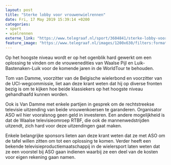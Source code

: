 ```yaml
---
layout: post
title: "Sterke lobby voor vrouwenwielrennen"
date: Fri, 17 May 2019 15:39:14 +0200
categories: 
- sport 
- wielrennen 
externe_link: "https://www.telegraaf.nl/sport/3604841/sterke-lobby-voor-vrouwenwielrennen"
feature_image: "https://www.telegraaf.nl/images/1200x630/filters:format(jpeg):quality(80)/cdn-kiosk-api.telegraaf.nl/290fa01a-78a9-11e9-af67-0255c322e81b.jpg"
---
```


<p class="intro">Op het hoogste niveau wordt er op het ogenblik hard gewerkt om een oplossing te vinden om de vrouwenedities van Waalse Pijl en Luik-Bastenaken-Luik voor de komende jaren in de WorldTour te behouden.</p> <p>Tom van Damme, voorzitter van de Belgische wielerbond en voorzitter van de UCI-wegcommissie, liet aan deze krant weten dat hij op diverse fronten bezig is om te kijken hoe beide klassiekers op het hoogste niveau gehandhaafd kunnen worden.</p><p>Ook is Van Damme met enkele partijen in gesprek om de rechtstreekse televisie uitzending van beide vrouwenkoersen te garanderen. Organisator ASO wil hier vooralsnog geen geld in investeren. Een andere mogelijkheid is dat de Waalse televisieomroep RTBF, die ook de mannenwedstrijden uitzendt, zich hard voor deze uitzendingen gaat maken.</p><p>Enkele belangrijke sponsors lieten aan deze krant weten dat ze met ASO om de tafel willen zitten om tot een oplossing te komen. Verder heeft een bekende televisieproductiemaatschappij in de wielersport laten weten dat ze een voorstel bij ASO gaan indienen waarbij ze een deel van de kosten voor eigen rekening gaan namen.</p>
